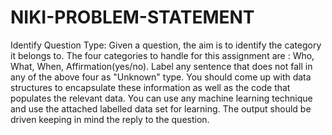 # NIKI-PROBLEM-STATEMENT
Identify Question Type: Given a question, the aim is to identify the category it belongs to. The four categories to handle for this assignment are : Who, What, When, Affirmation(yes/no). Label any sentence that does not fall in any of the above four as "Unknown" type. You should come up with data structures to encapsulate these information as well as the code that populates the relevant data. You can use any machine learning technique and use the attached labelled data set for learning. The output should be driven keeping in mind the reply to the question.
